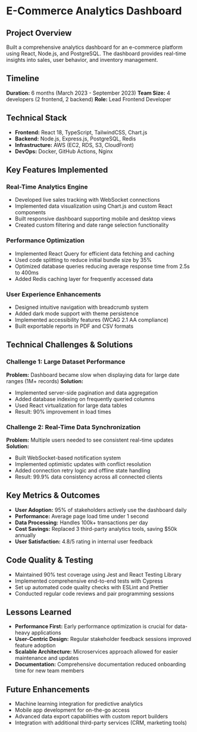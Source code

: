 # E-Commerce Analytics Dashboard

## Project Overview
Built a comprehensive analytics dashboard for an e-commerce platform using React, Node.js, and PostgreSQL. The dashboard provides real-time insights into sales, user behavior, and inventory management.

## Timeline
**Duration:** 6 months (March 2023 - September 2023)
**Team Size:** 4 developers (2 frontend, 2 backend)
**Role:** Lead Frontend Developer

## Technical Stack
- **Frontend:** React 18, TypeScript, TailwindCSS, Chart.js
- **Backend:** Node.js, Express.js, PostgreSQL, Redis
- **Infrastructure:** AWS (EC2, RDS, S3, CloudFront)
- **DevOps:** Docker, GitHub Actions, Nginx

## Key Features Implemented

### Real-Time Analytics Engine
- Developed live sales tracking with WebSocket connections
- Implemented data visualization using Chart.js and custom React components
- Built responsive dashboard supporting mobile and desktop views
- Created custom filtering and date range selection functionality

### Performance Optimization
- Implemented React Query for efficient data fetching and caching
- Used code splitting to reduce initial bundle size by 35%
- Optimized database queries reducing average response time from 2.5s to 400ms
- Added Redis caching layer for frequently accessed data

### User Experience Enhancements
- Designed intuitive navigation with breadcrumb system
- Added dark mode support with theme persistence
- Implemented accessibility features (WCAG 2.1 AA compliance)
- Built exportable reports in PDF and CSV formats

## Technical Challenges & Solutions

### Challenge 1: Large Dataset Performance
**Problem:** Dashboard became slow when displaying data for large date ranges (1M+ records)
**Solution:** 
- Implemented server-side pagination and data aggregation
- Added database indexing on frequently queried columns
- Used React virtualization for large data tables
- Result: 90% improvement in load times

### Challenge 2: Real-Time Data Synchronization
**Problem:** Multiple users needed to see consistent real-time updates
**Solution:**
- Built WebSocket-based notification system
- Implemented optimistic updates with conflict resolution
- Added connection retry logic and offline state handling
- Result: 99.9% data consistency across all connected clients

## Key Metrics & Outcomes
- **User Adoption:** 95% of stakeholders actively use the dashboard daily
- **Performance:** Average page load time under 1 second
- **Data Processing:** Handles 100k+ transactions per day
- **Cost Savings:** Replaced 3 third-party analytics tools, saving $50k annually
- **User Satisfaction:** 4.8/5 rating in internal user feedback

## Code Quality & Testing
- Maintained 90% test coverage using Jest and React Testing Library
- Implemented comprehensive end-to-end tests with Cypress
- Set up automated code quality checks with ESLint and Prettier
- Conducted regular code reviews and pair programming sessions

## Lessons Learned
- **Performance First:** Early performance optimization is crucial for data-heavy applications
- **User-Centric Design:** Regular stakeholder feedback sessions improved feature adoption
- **Scalable Architecture:** Microservices approach allowed for easier maintenance and updates
- **Documentation:** Comprehensive documentation reduced onboarding time for new team members

## Future Enhancements
- Machine learning integration for predictive analytics
- Mobile app development for on-the-go access
- Advanced data export capabilities with custom report builders
- Integration with additional third-party services (CRM, marketing tools)